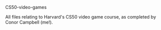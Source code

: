 CS50-video-games

All files relating to Harvard's CS50 video game course, as completed by Conor Campbell (me!). 